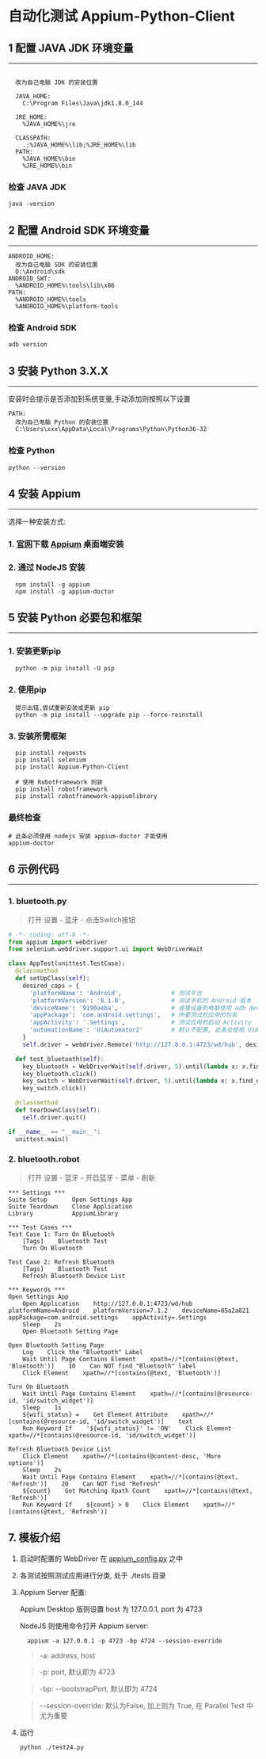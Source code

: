 # 自动化测试 Appium-Python-Client

## 1 配置 JAVA JDK 环境变量

---

``` CMD

  改为自己电脑 JDK 的安装位置

  JAVA_HOME:
    C:\Program Files\Java\jdk1.8.0_144

  JRE_HOME:
    %JAVA_HOME%\jre

  CLASSPATH:
    .;%JAVA_HOME%\lib;%JRE_HOME%\lib
  PATH:
    %JAVA_HOME%\bin
    %JRE_HOME%\bin
```

### 检查 JAVA JDK

``` CMD
java -version
```

## 2 配置 Android SDK 环境变量

---

``` CMD
ANDROID_HOME:
  改为自己电脑 SDK 的安装位置
  D:\Android\sdk
ANDROID_SWT:
  %ANDROID_HOME%\tools\lib\x86
PATH:
  %ANDROID_HOME%\tools
  %ANDROID_HOME%\platform-tools
```

### 检查 Android SDK

``` CMD
adb version
```

## 3 安装 Python 3.X.X

---

安装时会提示是否添加到系统变量,手动添加则按照以下设置

``` CMD
PATH:
  改为自己电脑 Python 的安装位置
  C:\Users\xxx\AppData\Local\Programs\Python\Python36-32
```

### 检查 Python

``` CMD
python --version
```

## 4 安装 Appium

---

选择一种安装方式:

### 1. [官网](https://appium.io/downloads.html)下载 [Appium](https://github.com/appium/appium-desktop/releases) 桌面端安装

### 2. 通过 NodeJS 安装

``` CMD
  npm install -g appium
  npm install -g appium-doctor
```

## 5 安装 Python 必要包和框架

---

### 1. 安装更新pip

``` CMD
  python -m pip install -U pip
```

### 2. 使用pip

``` CMD
  提示出错,尝试重新安装或更新 pip
  python -m pip install --upgrade pip --force-reinstall
```

### 3. 安装所需框架

``` CMD
  pip install requests
  pip install selenium
  pip install Appium-Python-Client

  # 使用 RobotFramework 则装
  pip install robotframework
  pip install robotframework-appiumlibrary
```

### 最终检查

``` CMD
# 此条必须使用 nodejs 安装 appium-doctor 才能使用
appium-doctor
```

## 6 示例代码

---

### 1. bluetooth.py

> 打开 设置 - 蓝牙 - 点击Switch按钮

``` python
# -*- coding: utf-8 -*-
from appium import webdriver
from selenium.webdriver.support.ui import WebDriverWait

class AppTest(unittest.TestCase):
  @classmethod
  def setUpClass(self):
    desired_caps = {
      'platformName': 'Android',              # 测试平台
      'platformVersion': '8.1.0',             # 测试手机的 Android 版本
      'deviceName': '9190aeba',               # 连接设备到电脑使用 adb devices 时所显示的字符串
      'appPackage': 'com.android.settings',   # 所要测试的应用的包名
      'appActivity': '.Settings',             # 测试应用的启动 Activity
      'automationName': 'UiAutomator2'        # 默认不配置, 此条会使用 UiAutomator 而不是 UiAutomator2 会导致在高版本 Android 中无法处理点击事件
    }
    self.driver = webdriver.Remote('http://127.0.0.1:4723/wd/hub', desired_caps)  # 127.0.0.1:4723 与 Appium Server 端设置一致

  def test_bluetooth(self):
    key_bluetooth = WebDriverWait(self.driver, 5).until(lambda x: x.find_element_by_xpath("//*[contains(@text, 'Bluetooth')]"))
    key_bluetooth.click()
    key_switch = WebDriverWait(self.driver, 5).until(lambda x: x.find_element_by_xpath("//*[contains(@resource-id, 'id/switch_widget')]"))
    key_switch.click()

  @classmethod
  def tearDownClass(self):
    self.driver.quit()

if __name__ == "__main__":
  unittest.main()
```

### 2. bluetooth.robot

> 打开 设置 - 蓝牙 - 开启蓝牙 - 菜单 - 刷新

``` robotframework
*** Settings ***
Suite Setup       Open Settings App
Suite Teardown    Close Application
Library           AppiumLibrary

*** Test Cases ***
Test Case 1: Turn On Bluetooth
    [Tags]    Bluetooth Test
    Turn On Bluetooth

Test Case 2: Refresh Bluetooth
    [Tags]    Bluetooth Test
    Refresh Bluetooth Device List

*** Keywords ***
Open Settings App
    Open Application    http://127.0.0.1:4723/wd/hub    platformName=Android    platformVersion=7.1.2    deviceName=85a2a821 appPackage=com.android.settings    appActivity=.Settings
    Sleep    2s
    Open Bluetooth Setting Page

Open Bluetooth Setting Page
    Log    Click the "Bluetooth" Label
    Wait Until Page Contains Element    xpath=//*[contains(@text, 'Bluetooth')]    10    Can NOT find "Bluetooth" label
    Click Element    xpath=//*[contains(@text, 'Bluetooth')]

Turn On Bluetooth
    Wait Until Page Contains Element    xpath=//*[contains(@resource-id, 'id/switch_widget')]
    Sleep    1s
    ${wifi_status} =    Get Element Attribute    xpath=//*[contains(@resource-id, 'id/switch_widget')]    text
    Run Keyword If    '${wifi_status}' != 'ON'    Click Element    xpath=//*[contains(@resource-id, 'id/switch_widget')]

Refresh Bluetooth Device List
    Click Element    xpath=//*[contains(@content-desc, 'More options')]
    Sleep    2s
    Wait Until Page Contains Element    xpath=//*[contains(@text, 'Refresh')]    20    Can NOT find "Refresh"
    ${count}    Get Matching Xpath Count    xpath=//*[contains(@text, 'Refresh')]
    Run Keyword If    ${count} > 0    Click Element    xpath=//*[contains(@text, 'Refresh')]
```

## 7. 模板介绍

1. 启动时配置的 WebDriver 在 [appium_config.py](./conf/appium_config.py) 之中

2. 各测试按照测试应用进行分类, 处于 ./tests 目录

3. Appium Server 配置:

    Appium Desktop 版则设置 host 为 127.0.0.1, port 为 4723

    NodeJS 则使用命令打开 Appium server:

      ```CMD
        appium -a 127.0.0.1 -p 4723 -bp 4724 --session-override
      ```
      > -a: address, host
      
      > -p: port, 默认即为 4723
      
      > -bp: --bootstrapPort, 默认即为 4724

      > --session-override: 默认为False, 加上则为 True, 在 Parallel Test 中尤为重要

4. 运行

   ```CMD
   python ./test24.py
   ```